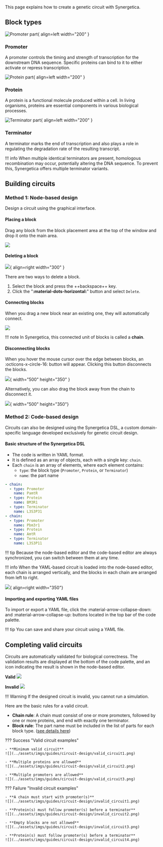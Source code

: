 This page explains how to create a genetic circuit with Synergetica.

## Block types

![Promoter part](../assets/imgs/guides/circuit-design/promoter.png){ align=left width="200" }

### Promoter
A promoter controls the timing and strength of transcription for the downstream DNA sequence. Specific proteins can bind to it to either activate or repress transcription.

<div style="clear: both;"></div>

![Protein part](../assets/imgs/guides/circuit-design/protein.png){ align=left width="200" }

### Protein

A protein is a functional molecule produced within a cell. In living organisms, proteins are essential components in various biological processes.

<div style="clear: both;"></div>

![Terminator part](../assets/imgs/guides/circuit-design/terminator.png){ align=left width="200" }

### Terminator

A terminator marks the end of transcription and also plays a role in regulating the degradation rate of the resulting transcript.

<div style="clear: both;"></div>

!!! info
	When multiple identical terminators are present, homologous recombination may occur, potentially altering the DNA sequence. To prevent this, Synergetica offers multiple terminator variants.

## Building circuits

### Method 1: Node-based design

Design a circuit using the graphical interface.

#### Placing a block

Drag any block from the block placement area at the top of the window and drop it onto the main area.

![](../assets/imgs/tutorial/dnd_parts.png)

#### Deleting a block

![](../assets/imgs/guides/circuit-design/delete_block.png){ align=right width="300" }

There are two ways to delete a block.

1. Select the block and press the ++backspace++ key.
2. Click the "**:material-dots-horizontal:**" button and select `Delete`.

<div style="clear: both"></div>

#### Connecting blocks

When you drag a new block near an existing one, they will automatically connect.

![](../assets/imgs/tutorial/dnd_new_parts.png)

!!! note
	In Synergetica, this connected unit of blocks is called a **chain**.

#### Disconnecting blocks

When you hover the mouse cursor over the edge between blocks, an :octicons-x-circle-16: button will appear. Clicking this button disconnects the blocks.

![](../assets/imgs/guides/circuit-design/disconnection.png){ width="500" height="350" }

Alternatively, you can also drag the block away from the chain to disconnect it.

![](../assets/imgs/guides/circuit-design/disconnect_drag_out.png){ width="500" height="350"}

### Method 2: Code-based design

Circuits can also be designed using the Synergetica DSL, a custom domain-specific language developed exclusively for genetic circuit design.

#### Basic structure of the Synergetica DSL

- The code is written in YAML format.
- It is defined as an array of objects, each with a single key: `chain`.
- Each `chain` is an array of elements, where each element contains:
	- `type`: the block type (`Promoter`, `Protein`, or `Terminator`)
	- `name`: the part name

``` yaml title="Example YAML"
- chain:
  - type: Promoter
    name: PamtR
  - type: Protein
    name: BM3R1
  - type: Terminator
    name: L3S3P31
- chain:
  - type: Promoter
    name: Pbm3r1
  - type: Protein
    name: AmtR
  - type: Terminator
    name: L3S3P11
```

!!! tip
	Because the node-based editor and the code-based editor are always synchronized, you can switch between them at any time.

!!! info
	When the YAML-based circuit is loaded into the node-based editor, each chain is arranged vertically, and the blocks in each chain are arranged from left to right.

![](../assets/imgs/guides/circuit-design/import_export_yaml.png){ align=right width="350"}

#### Importing and exporting YAML files

To import or export a YAML file, click the :material-arrow-collapse-down: and :material-arrow-collapse-up: buttons located in the top bar of the code palette.

<div style="clear: both"></div>

!!! tip
	You can save and share your circuit using a YAML file.


## Completing valid circuits

Circuits are automatically validated for biological correctness. The validation results are displayed at the bottom of the code palette, and an icon indicating the result is shown in the node-based editor.

**Valid**
![](../assets/imgs/guides/circuit-design/valid.png)

**Invalid**
![](../assets/imgs/guides/circuit-design/invalid.png)

!!! Warning
	If the designed circuit is invalid, you cannot run a simulation.

Here are the basic rules for a valid circuit.

- **Chain rule**: A chain must consist of one or more promoters, followed by one or more proteins, and end with exactly one terminator.
- **Block rule**: The part name must be included in the list of parts for each block type. (<u>[see details here]()</u>)

??? Success "Valid circuit examples"

	- **Minimum valid circuit**
	![](../assets/imgs/guides/circuit-design/valid_circuit1.png)

	- **Multiple proteins are allowed**
	![](../assets/imgs/guides/circuit-design/valid_circuit2.png)

	- **Multiple promoters are allowed**
	![](../assets/imgs/guides/circuit-design/valid_circuit3.png)

??? Failure "Invalid circuit examples"

	- **A chain must start with promoter(s)**
	![](../assets/imgs/guides/circuit-design/invalid_circuit1.png)

	- **Protein(s) must follow promoter(s) before a terminator**
	![](../assets/imgs/guides/circuit-design/invalid_circuit2.png)

	- **Empty blocks are not allowed**
	![](../assets/imgs/guides/circuit-design/invalid_circuit3.png)

	- **Protein(s) must follow promoter(s) before a terminator**
	![](../assets/imgs/guides/circuit-design/invalid_circuit4.png)

